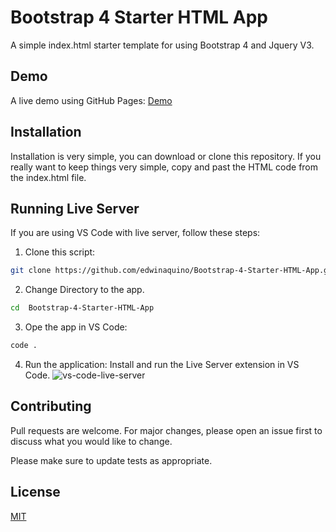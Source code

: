 # Bootstrap 4 Starter HTML App

A simple index.html starter template for using Bootstrap 4 and Jquery V3.

## Demo
A live demo using GitHub Pages: [Demo](https://edwinaquino.github.io/Bootstrap-4-Starter-HTML-App/)

## Installation

Installation is very simple, you can download or clone this repository. If you really want to keep things very simple, copy and past the HTML code from the index.html file.

## Running Live Server
If you are using VS Code with live server, follow these steps:
1. Clone this script:
```bash
git clone https://github.com/edwinaquino/Bootstrap-4-Starter-HTML-App.git
```
2. Change Directory to the app.
```bash
cd  Bootstrap-4-Starter-HTML-App
```
3. Ope the app in VS Code:
```bash
code .
```
4. Run the application:
Install and run the Live Server extension in VS Code.
![vs-code-live-server](https://user-images.githubusercontent.com/30946443/170859937-5e291ee6-f14a-4645-a4fa-2c141aa2fb1d.jpg)

## Contributing
Pull requests are welcome. For major changes, please open an issue first to discuss what you would like to change.

Please make sure to update tests as appropriate.

## License
[MIT](https://choosealicense.com/licenses/mit/)

